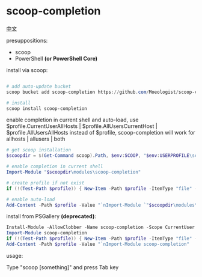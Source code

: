 # scoop-completion

[中文](https://github.com/Moeologist/scoop-completion/blob/master/README.zh.md)

presuppositions:
* scoop
* PowerShell **(or PowerShell Core)**

install via scoop:
```powershell

# add auto-update bucket
scoop bucket add scoop-completion https://github.com/Moeologist/scoop-completion

# install
scoop install scoop-completion
```

enable completion in current shell and auto-load,
use
$profile.CurrentUserAllHosts | $profile.AllUsersCurrentHost | $profile.AllUsersAllHosts
instead of $profile,
scoop-completion will work for
allhosts | allusers | both
```powershell
# get scoop installation
$scoopdir = $(Get-Command scoop).Path, $env:SCOOP, "$env:USERPROFILE\scoop" | Select-Object -first 1

# enable completion in current shell
Import-Module "$scoopdir\modules\scoop-completion"

# create profile if not exist
if (!(Test-Path $profile)) { New-Item -Path $profile -ItemType "file" -Force }

# enable auto-load
Add-Content -Path $profile -Value "`nImport-Module `"$scoopdir\modules\scoop-completion`""
```


install from PSGallery **(deprecated)**:
```powershell
Install-Module -AllowClobber -Name scoop-completion -Scope CurrentUser
Import-Module scoop-completion
if (!(Test-Path $profile)) { New-Item -Path $profile -ItemType "file" -Force }
Add-Content -Path $profile -Value "`nImport-Module scoop-completion"
```

usage:

Type "scoop [something]" and press Tab key
